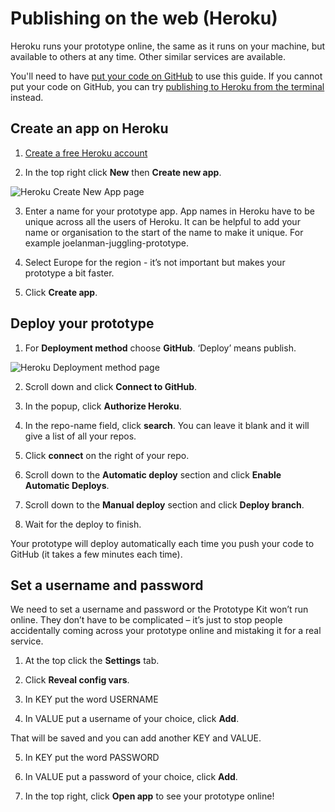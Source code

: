 # Publishing on the web (Heroku)

Heroku runs your prototype online, the same as it runs on your machine, but available to others at any time. Other similar services are available.

You'll need to have [put your code on GitHub](/docs/github-desktop) to use this guide. If you cannot put your code on GitHub, you can try [publishing to Heroku from the terminal](/docs/publishing-on-heroku-terminal) instead.

## Create an app on Heroku

1. [Create a free Heroku account](https://heroku.com)

2. In the top right click **New** then **Create new app**.

![Heroku Create New App page](/public/images/docs/heroku-create-app.png)

3. Enter a name for your prototype app. App names in Heroku have to be unique across all the users of Heroku. It can be helpful to add your name or organisation to the start of the name to make it unique. For example joelanman-juggling-prototype.

4. Select Europe for the region - it’s not important but makes your prototype a bit faster.

5. Click **Create app**.

## Deploy your prototype

1. For **Deployment method** choose **GitHub**. ‘Deploy’ means publish.

![Heroku Deployment method page](/public/images/docs/heroku-deploy.png)

2. Scroll down and click **Connect to GitHub**.

3. In the popup, click **Authorize Heroku**.

4. In the repo-name field, click **search**. You can leave it blank and it will give a list of all your repos.

5. Click **connect** on the right of your repo.

6. Scroll down to the **Automatic deploy** section and click **Enable Automatic Deploys**.

7. Scroll down to the **Manual deploy** section and click **Deploy branch**.

8. Wait for the deploy to finish.

Your prototype will deploy automatically each time you push your code to GitHub (it takes a few minutes each time).

## Set a username and password

We need to set a username and password or the Prototype Kit won’t run online. They don’t have to be complicated – it’s just to stop people accidentally coming across your prototype online and mistaking it for a real service.

1. At the top click the **Settings** tab.

2. Click **Reveal config vars**.

3. In KEY put the word USERNAME

4. In VALUE put a username of your choice, click **Add**.

That will be saved and you can add another KEY and VALUE.

5. In KEY put the word PASSWORD

6. In VALUE put a password of your choice, click **Add**.

7. In the top right, click **Open app** to see your prototype online!
